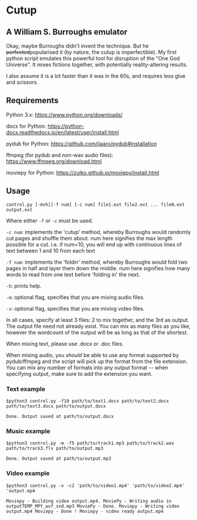 # Cutup

## A William S. Burroughs emulator
Okay, maybe Burroughs didn't invent the technique. But he ~~perfected~~popularised it (by nature, the cutup is imperfectible). My first python script emulates this powerful tool for disruption of the "One God Universe". It mixes fictions together, with potentially reality-altering results. 

I also assume it is a lot faster than it was in the 60s, and requires less glue and scissors.

## Requirements
Python 3.x: https://www.python.org/downloads/

docx for Python: https://python-docx.readthedocs.io/en/latest/user/install.html

pydub for Python: https://github.com/jiaaro/pydub#installation

ffmpeg (for pydub and non-wav audio files): https://www.ffmpeg.org/download.html

moviepy for Python: https://zulko.github.io/moviepy/install.html
## Usage
`control.py [-mvh][-f num] [-c num] file1.ext file2.ext ... fileN.ext output.ext`

Where either `-f` or `-c` must be used. 

`-c num`: implements the 'cutup' method, whereby Burroughs would randomly cut pages and shuffle them about. num here signifies the max length possible for a cut. i.e. if num=10, you will end up with continuous lines of text between 1 and 10 from each text  

`-f num`: implements the 'foldin' method, whereby Burroughs would fold two pages in half and layer them down the middle. num here signifies how many words to read from one text before 'folding in' the next.

`-h`: prints help.

`-m`: optional flag, specifies that you are mixing audio files.

`-v`: optional flag, specifies that you are mixing video files.

In all cases, specify at least 3 files: 2 to mix together, and the 3rd as output. The output file need not already exist. You can mix as many files as you like, however the wordcount of the output will be as long as that of the shortest.

When mixing text, please use .docx or .doc files. 

When mixing audio, you *should* be able to use any format supported by pydub/ffmpeg and the script will pick up the format from the file extension. You can mix any number of formats into any output format -- when specifying output, make sure to add the extension you want.

### Text example
`$python3 control.py -f10 path/to/text1.docx path/to/text2.docx path/to/text3.docx path/to/output.docx`

`Done. Output saved at path/to/output.docx`

### Music example
`$python3 control.py -m -f5 path/to/track1.mp3 path/to/track2.wav path/to/track3.flv path/to/output.mp3`

`Done. Output saved at path/to/output.mp3`

### Video example
`$python3 control.py -v -c2 'path/to/video1.mp4' 'path/to/video2.mp4' 'output.mp4`

`Moviepy - Building video output.mp4.
MoviePy - Writing audio in outputTEMP_MPY_wvf_snd.mp3
MoviePy - Done.
Moviepy - Writing video output.mp4
Moviepy - Done !
Moviepy - video ready output.mp4`